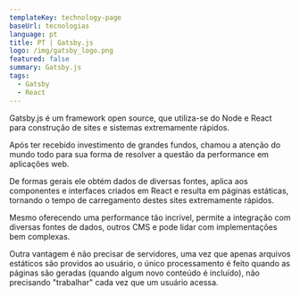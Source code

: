 ```yaml
---
templateKey: technology-page
baseUrl: tecnologias
language: pt
title: PT | Gatsby.js
logo: /img/gatsby_logo.png
featured: false
summary: Gatsby.js
tags:
  - Gatsby
  - React
---
```

Gatsby.js é um framework open source, que utiliza-se do Node e React para construção de sites e sistemas extremamente rápidos.

Após ter recebido investimento de grandes fundos, chamou a atenção do mundo todo para sua forma de resolver a questão da performance em aplicações web.

De formas gerais ele obtém dados de diversas fontes, aplica aos componentes e interfaces criados em React e resulta em páginas estáticas, tornando o tempo de carregamento destes sites extremamente rápidos.

Mesmo oferecendo uma performance tão incrível, permite a integração com diversas fontes de dados, outros CMS e pode lidar com implementações bem complexas.

Outra vantagem é não precisar de servidores, uma vez que apenas arquivos estáticos são providos ao usuário, o único processamento é feito quando as páginas são geradas (quando algum novo conteúdo é incluído), não precisando "trabalhar" cada vez que um usuário acessa.
